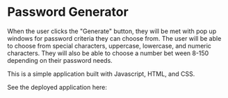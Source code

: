 # Password Generator

When the user clicks the "Generate" button, they will be met with pop up windows for password criteria they can choose from. The user will be able to choose from special characters, uppercase, lowercase, and numeric characters. They will also be able to choose a number bet
ween 8-150 depending on their password needs.

This is a simple application built with Javascript, HTML, and CSS.

See the deployed application here: 
